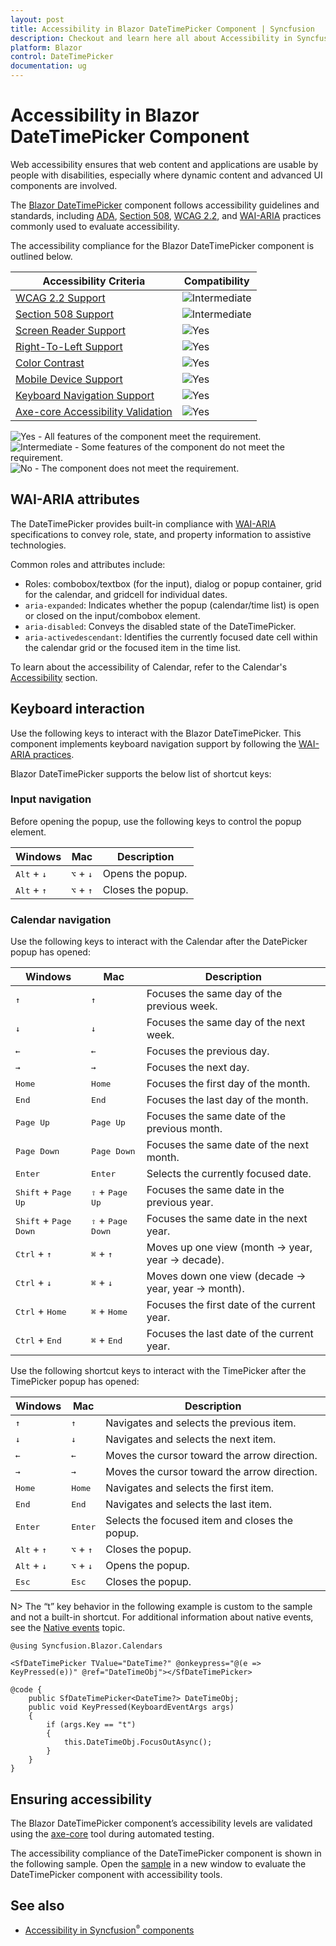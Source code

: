 ```yaml
---
layout: post
title: Accessibility in Blazor DateTimePicker Component | Syncfusion
description: Checkout and learn here all about Accessibility in Syncfusion Blazor Datetime Picker component and more.
platform: Blazor
control: DateTimePicker
documentation: ug
---
```


# Accessibility in Blazor DateTimePicker Component

Web accessibility ensures that web content and applications are usable by people with disabilities, especially where dynamic content and advanced UI components are involved.

The [Blazor DateTimePicker](https://www.syncfusion.com/blazor-components/blazor-datetime-picker) component follows accessibility guidelines and standards, including [ADA](https://www.ada.gov/), [Section 508](https://www.section508.gov/), [WCAG 2.2](https://www.w3.org/TR/WCAG22/), and [WAI-ARIA](https://www.w3.org/WAI/ARIA/apg/) practices commonly used to evaluate accessibility.

The accessibility compliance for the Blazor DateTimePicker component is outlined below.

| Accessibility Criteria | Compatibility |
| -- | -- |
| [WCAG 2.2 Support](../common/accessibility#accessibility-standards) | <img src="https://cdn.syncfusion.com/content/images/documentation/partial.png" alt="Intermediate"> |
| [Section 508 Support](../common/accessibility#accessibility-standards) | <img src="https://cdn.syncfusion.com/content/images/documentation/partial.png" alt="Intermediate"> |
| [Screen Reader Support](../common/accessibility#screen-reader-support) | <img src="https://cdn.syncfusion.com/content/images/documentation/full.png" alt="Yes"> |
| [Right-To-Left Support](../common/accessibility#right-to-left-support) | <img src="https://cdn.syncfusion.com/content/images/documentation/full.png" alt="Yes"> |
| [Color Contrast](../common/accessibility#color-contrast) | <img src="https://cdn.syncfusion.com/content/images/documentation/full.png" alt="Yes"> |
| [Mobile Device Support](../common/accessibility#mobile-device-support) | <img src="https://cdn.syncfusion.com/content/images/documentation/full.png" alt="Yes"> |
| [Keyboard Navigation Support](../common/accessibility#keyboard-navigation-support) | <img src="https://cdn.syncfusion.com/content/images/documentation/full.png" alt="Yes"> |
| [Axe-core Accessibility Validation](../common/accessibility#ensuring-accessibility) | <img src="https://cdn.syncfusion.com/content/images/documentation/full.png" alt="Yes"> |

<style>
    .post .post-content img {
        display: inline-block;
        margin: 0.5em 0;
    }
</style>
<div><img src="https://cdn.syncfusion.com/content/images/documentation/full.png" alt="Yes"> - All features of the component meet the requirement.</div>

<div><img src="https://cdn.syncfusion.com/content/images/documentation/partial.png" alt="Intermediate"> - Some features of the component do not meet the requirement.</div>

<div><img src="https://cdn.syncfusion.com/content/images/documentation/not-supported.png" alt="No"> - The component does not meet the requirement.</div>

## WAI-ARIA attributes

The DateTimePicker provides built-in compliance with [WAI-ARIA](https://www.w3.org/WAI/ARIA/apg/) specifications to convey role, state, and property information to assistive technologies.

Common roles and attributes include:
- Roles: combobox/textbox (for the input), dialog or popup container, grid for the calendar, and gridcell for individual dates.
- `aria-expanded`: Indicates whether the popup (calendar/time list) is open or closed on the input/combobox element.
- `aria-disabled`: Conveys the disabled state of the DateTimePicker.
- `aria-activedescendant`: Identifies the currently focused date cell within the calendar grid or the focused item in the time list.

To learn about the accessibility of Calendar, refer to the Calendar's [Accessibility](https://blazor.syncfusion.com/documentation/calendar/accessibility) section.

## Keyboard interaction

Use the following keys to interact with the Blazor DateTimePicker. This component implements keyboard navigation support by following the [WAI-ARIA practices](https://www.w3.org/WAI/ARIA/apg/).

Blazor DateTimePicker supports the below list of shortcut keys:

### Input navigation

Before opening the popup, use the following keys to control the popup element.

| Windows | Mac | Description |
| --- | --- | --- |
| <kbd>Alt</kbd> + <kbd>↓</kbd> | <kbd>⌥</kbd> + <kbd>↓</kbd> | Opens the popup. |
| <kbd>Alt</kbd> + <kbd>↑</kbd> | <kbd>⌥</kbd> + <kbd>↑</kbd> | Closes the popup. |

### Calendar navigation

Use the following keys to interact with the Calendar after the DatePicker popup has opened:

| Windows | Mac | Description |
| --- | --- | --- |
| <kbd>↑</kbd> | <kbd>↑</kbd> | Focuses the same day of the previous week. |
| <kbd>↓</kbd> | <kbd>↓</kbd> | Focuses the same day of the next week. |
| <kbd>←</kbd> | <kbd>←</kbd> | Focuses the previous day. |
| <kbd>→</kbd> | <kbd>→</kbd> | Focuses the next day. |
| <kbd>Home</kbd> | <kbd>Home</kbd> | Focuses the first day of the month. |
| <kbd>End</kbd> | <kbd>End</kbd> | Focuses the last day of the month. |
| <kbd>Page Up</kbd> | <kbd>Page Up</kbd> | Focuses the same date of the previous month. |
| <kbd>Page Down</kbd> | <kbd>Page Down</kbd> | Focuses the same date of the next month. |
| <kbd>Enter</kbd> | <kbd>Enter</kbd> | Selects the currently focused date. |
| <kbd>Shift</kbd> + <kbd>Page Up</kbd> | <kbd>⇧</kbd> + <kbd>Page Up</kbd> | Focuses the same date in the previous year. |
| <kbd>Shift</kbd> + <kbd>Page Down</kbd> | <kbd>⇧</kbd> + <kbd>Page Down</kbd> | Focuses the same date in the next year. |
| <kbd>Ctrl</kbd> + <kbd>↑</kbd> | <kbd>⌘</kbd> + <kbd>↑</kbd> | Moves up one view (month → year, year → decade). |
| <kbd>Ctrl</kbd> + <kbd>↓</kbd> | <kbd>⌘</kbd> + <kbd>↓</kbd> | Moves down one view (decade → year, year → month). |
| <kbd>Ctrl</kbd> + <kbd>Home</kbd> | <kbd>⌘</kbd> + <kbd>Home</kbd> | Focuses the first date of the current year. |
| <kbd>Ctrl</kbd> + <kbd>End</kbd> | <kbd>⌘</kbd> + <kbd>End</kbd> | Focuses the last date of the current year. |

Use the following shortcut keys to interact with the TimePicker after the TimePicker popup has opened:

| Windows | Mac | Description |
| --- | --- | --- |
| <kbd>↑</kbd> | <kbd>↑</kbd> | Navigates and selects the previous item. |
| <kbd>↓</kbd> | <kbd>↓</kbd> | Navigates and selects the next item. |
| <kbd>←</kbd> | <kbd>←</kbd> | Moves the cursor toward the arrow direction. |
| <kbd>→</kbd> | <kbd>→</kbd> | Moves the cursor toward the arrow direction. |
| <kbd>Home</kbd> | <kbd>Home</kbd> | Navigates and selects the first item. |
| <kbd>End</kbd> | <kbd>End</kbd> | Navigates and selects the last item. |
| <kbd>Enter</kbd> | <kbd>Enter</kbd> | Selects the focused item and closes the popup. |
| <kbd>Alt</kbd> + <kbd>↑</kbd> | <kbd>⌥</kbd> + <kbd>↑</kbd> | Closes the popup. |
| <kbd>Alt</kbd> + <kbd>↓</kbd> | <kbd>⌥</kbd> + <kbd>↓</kbd> | Opens the popup. |
| <kbd>Esc</kbd> | <kbd>Esc</kbd> | Closes the popup. |

N> The “t” key behavior in the following example is custom to the sample and not a built-in shortcut. For additional information about native events, see the [Native events](https://blazor.syncfusion.com/documentation/datetime-picker/native-events) topic.

```cshtml
@using Syncfusion.Blazor.Calendars

<SfDateTimePicker TValue="DateTime?" @onkeypress="@(e => KeyPressed(e))" @ref="DateTimeObj"></SfDateTimePicker>

@code {
    public SfDateTimePicker<DateTime?> DateTimeObj;
    public void KeyPressed(KeyboardEventArgs args)
    {
        if (args.Key == "t")
        {
            this.DateTimeObj.FocusOutAsync();
        }
    }
}
```

## Ensuring accessibility

The Blazor DateTimePicker component’s accessibility levels are validated using the [axe-core](https://www.npmjs.com/package/axe-core) tool during automated testing.

The accessibility compliance of the DateTimePicker component is shown in the following sample. Open the [sample](https://blazor.syncfusion.com/accessibility/datetimepicker) in a new window to evaluate the DateTimePicker component with accessibility tools.

## See also

* [Accessibility in Syncfusion<sup style="font-size:70%">&reg;</sup> components](../common/accessibility)